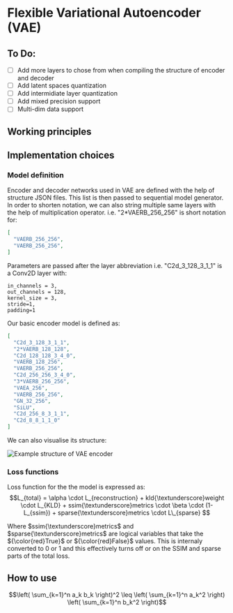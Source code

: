 # Flexible Variational Autoencoder (VAE) 
## To Do:
- [ ] Add more layers to chose from when compiling the structure of encoder and decoder
- [ ] Add latent spaces quantization
- [ ] Add intermidiate layer quantization
- [ ] Add mixed precision support
- [ ] Multi-dim data support
## Working principles
## Implementation choices
### Model definition
Encoder and decoder networks used in VAE are defined with the help of structure JSON files.
This list is then passed to sequential model generator.
In order to shorten notation, we can also string multiple same layers with the help of multiplication operator.
i.e. "2*VAERB_256_256" is short notation for:
```json
[
  "VAERB_256_256",
  "VAERB_256_256",
]
```
Parameters are passed after the layer abbreviation
i.e. "C2d_3_128_3_1_1" is a Conv2D layer with:
```
in_channels = 3, 
out_channels = 128, 
kernel_size = 3, 
stride=1, 
padding=1
```





Our basic encoder model is defined as:

```json
[
  "C2d_3_128_3_1_1",
  "2*VAERB_128_128",
  "C2d_128_128_3_4_0",
  "VAERB_128_256",
  "VAERB_256_256",
  "C2d_256_256_3_4_0",
  "3*VAERB_256_256",
  "VAEA_256",
  "VAERB_256_256",
  "GN_32_256",
  "SiLU",
  "C2d_256_8_3_1_1",
  "C2d_8_8_1_1_0"
]
```
We can also visualise its structure:

![Example structure of VAE encoder](/assets/encod.png)

### Loss functions

Loss function for the the model is expressed as: 
$$L_{total} = \alpha  \cdot  L_{reconstruction} + kld{\textunderscore}weight  \cdot  L_{KLD} + ssim{\textunderscore}metrics  \cdot  \beta  \cdot  (1-L_{ssim}) + sparse{\textunderscore}metrics \cdot L\_{sparse} $$

Where $ssim{\textunderscore}metrics$ and $sparse{\textunderscore}metrics$ are logical variables that take the ${\color{red}True}$ or ${\color{red}False}$ values.
This is internaly converted to 0 or 1 and this effectively turns off or on the SSIM and sparse parts of the total loss.


## How to use
$$\left( \sum_{k=1}^n a_k b_k \right)^2 \leq \left( \sum_{k=1}^n a_k^2 \right) \left( \sum_{k=1}^n b_k^2 \right)$$

